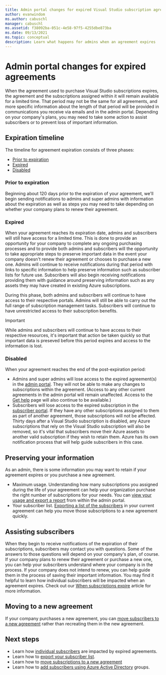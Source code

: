 ```yaml
---
title: Admin portal changes for expired Visual Studio subscription agreements | Microsoft Docs
author: evanwindom
ms.author: cabuschl
manager: cabuschl
ms.assetid: f38092ba-051c-4e58-97f5-4255dbe873ba
ms.date: 09/13/2021
ms.topic: conceptual
description: Learn what happens for admins when an agreement expires
---
```


# Admin portal changes for expired agreements
When the agreement used to purchase Visual Studio subscriptions expires, the agreement and the subscriptions assigned within it will remain available for a limited time.  That period may not be the same for all agreements, and more specific information about the length of that period will be provided in communications you receive via emails and in the admin portal.  Depending on your company's plans, you may need to take some action to assist subscribers or to prevent loss of important information.

## Expiration timeline 
The timeline for agreement expiration consists of three phases:
- [Prior to expiration](#prior-to-expiration)
- [Expired](#expired)
- [Disabled](#disabled)

### Prior to expiration
Beginning about 120 days prior to the expiration of your agreement, we'll begin sending notifications to admins and super admins with information about the expiration as well as steps you may need to take depending on whether your company plans to renew their agreement. 

### Expired
When your agreement reaches its expiration date, admins and subscribers will still have access for a limited time.  This is done to provide an opportunity for your company to complete any ongoing purchasing processes and to provide both admins and subscribers will the opportunity to take appropriate steps to preserve important data in the event your company doesn't renew their agreement or chooses to purchase a new one.  Admins will continue to receive notifications during that period with links to specific information to help preserve information such as subscriber lists for future use.  Subscribers will also begin receiving notifications providing them with guidance around preserving information such as any assets they may have created in existing Azure subscriptions.  

During this phase, both admins and subscribers will continue to have access to their respective portals.  Admins will still be able to carry out the full range of subscription management tasks.  Subscribers will continue to have unrestricted access to their subscription benefits.  

> [!IMPORTANT]
> While admins and subscribers will continue to have access to their respective resources, it's important that action be taken quickly so that important data is preseved before this period expires and access to the information is lost.

### Disabled
When your agreement reaches the end of the post-expiration period:
- Admins and super admins will lose access to the expired agreement(s) in the [admin portal](https://manage.visualstudio.com).  They will not be able to make any changes to subscriptions within the agreement.  (Access to any other current agreements in the admin portal will remain unaffected.  Access to the [Get help](https://manage.visualstudio.com/gethelp) page will also continue to be available.)
- Subscribers will lose access to the expired subscription in the [subscriber portal](https://my.visualstudio.com).  If they have any other subscriptions assigned to them as part of another agreement, those subscriptions will not be affected. Thirty days after a Visual Studio subscription is disabled, any Azure subscriptions that rely on the Visual Studio subscription will also be removed, so it's vital that subscribers move their Azure assets to another valid subscription if they wish to retain them.  Azure has its own notification process that will help guide subscribers in this case.  

## Preserving your information
As an admin, there is some information you may want to retain if your agreement expires or you purchase a new agreement. 
- Maximum usage.  Understanding how many subscriptions you assigned during the life of your agreement can help your organization purchase the right number of subscriptions for your needs.  You can [view your usage and export a report](maximum-usage.md) from within the admin portal.  
- Your subscriber list.  [Exporting a list of the subscribers](exporting-subscriptions.md) in your current agreement can help you move those subscriptions to a new agreement quickly.  

## Assisting subscribers
When they begin to receive notifications of the expiration of their subscriptions, subscribers may contact you with questions.  Some of the answers to those questions will depend on your company's plan, of course.  If your company plans to renew their agreement or purchase a new one, you can help your subscribers understand where your company is in the process.  If your company does not intend to renew, you can help guide them in the process of saving their important information.  You may find it helpful to learn how individual subscribers will be impacted when an agreement expires. Check out our [When subscriptions expire](subscription-expiration.md) article for more information. 

## Moving to a new agreement
If your company purchases a new agreement, you can [move subscribers to a new agreement](migrate-subscriptions.md) rather than recreating them in the new agreement.  

## Next steps
- Learn how [individual subscribers](subscription-expiration.md) are impacted by expired agreements.
- Learn how to [export your subscriber list](exporting-subscriptions.md).
- Learn how to [move subscriptions to a new agreement](migrate-subscriptions.md)
- Learn how to [add subscribers using Azure Active Directory](assign-license-bulk.md#use-azure-active-directory-groups-to-assign-subscriptions) groups.
